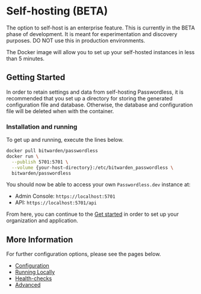 # Self-hosting (BETA)

The option to self-host is an enterprise feature. This is currently in the BETA phase of development. It is meant for experimentation and discovery purposes.
DO NOT use this in production environments.

The Docker image will allow you to set up your self-hosted instances in less than 5 minutes.

## Getting Started

In order to retain settings and data from self-hosting Passwordless, it is recommended that you set up a directory for
storing the generated configuration file and database. Otherwise, the database and configuration file will be deleted when with the container.

### Installation and running

To get up and running, execute the lines below.

```bash
docker pull bitwarden/passwordless
docker run \
  --publish 5701:5701 \
  --volume {your-host-directory}:/etc/bitwarden_passwordless \
  bitwarden/passwordless
```

You should now be able to access your own `Passwordless.dev` instance at:

- Admin Console: `https://localhost:5701`
- API: `https://localhost:5701/api`

From here, you can continue to the [Get started](get-started.md) in order to set up your organization and application.

## More Information

For further configuration options, please see the pages below.

- [Configuration](self-hosting/configuration.md)
- [Running Locally](self-hosting/running-locally.md) <Badge text="examples" type="warning"/>
- [Health-checks](self-hosting/health-checks.md)
- [Advanced](self-hosting/advanced.md)

